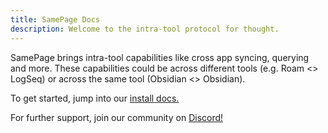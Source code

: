 ```yaml
---
title: SamePage Docs
description: Welcome to the intra-tool protocol for thought.
---
```


SamePage brings intra-tool capabilities like cross app syncing, querying and more. These capabilities could be across different tools (e.g. Roam <> LogSeq) or across the same tool (Obsidian <> Obsidian).

To get started, jump into our [install docs.](./getting_started/install.md)

For further support, join our community on [Discord!](https://discord.gg/UpKAfUvUPd)
